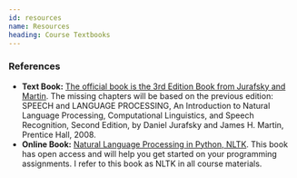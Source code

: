 ```yaml
---
id: resources
name: Resources
heading: Course Textbooks
---
```


### References

* **Text Book:** [The official book is the 3rd Edition Book from Jurafsky and Martin](http://web.stanford.edu/~jurafsky/slp3/). The missing chapters will be based on the previous edition: SPEECH and LANGUAGE PROCESSING, An Introduction to Natural Language Processing, Computational Linguistics, and Speech Recognition, Second Edition, by Daniel Jurafsky and James H. Martin, Prentice Hall, 2008.
* **Online Book:** [Natural Language Processing in Python, NLTK](http://www.nltk.org/book/). This book has open access and will help you get started on your programming assignments. I refer to this book as NLTK in all course materials.